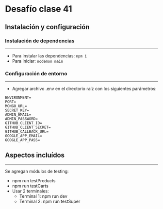 # Desafío clase 41

## Instalación y configuración

### Instalación de dependencias

---

- Para instalar las dependencias: `npm i`
- Para iniciar: `nodemon main`

### Configuración de entorno

---

- Agregar archivo .env en el directorio raíz con los siguientes parámetros:

```env
ENVIRONMENT=
PORT=
MONGO_URL=
SECRET_KEY=
ADMIN_EMAIL=
ADMIN_PASSWORD=
GITHUB_CLIENT_ID=
GITHUB_CLIENT_SECRET=
GITHUB_CALLBACK_URL=
GOOGLE_APP_EMAIL=
GOOGLE_APP_PASS=
```

## Aspectos incluídos

---

Se agregan módulos de testing:

- npm run testProducts
- npm run testCarts
- Usar 2 terminales:
  - Terminal 1: npm run dev
  - Terminal 2: npm run testSuper
